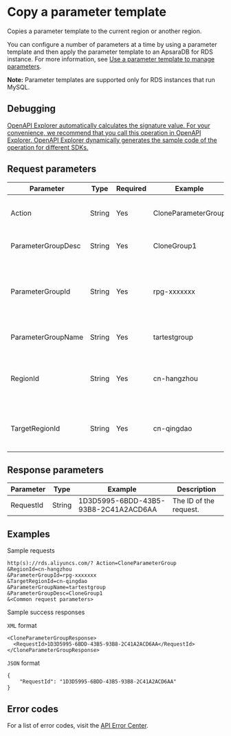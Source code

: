 # Copy a parameter template

Copies a parameter template to the current region or another region.

You can configure a number of parameters at a time by using a parameter template and then apply the parameter template to an ApsaraDB for RDS instance. For more information, see [Use a parameter template to manage parameters](~~130565~~).

**Note:** Parameter templates are supported only for RDS instances that run MySQL.

## Debugging

[OpenAPI Explorer automatically calculates the signature value. For your convenience, we recommend that you call this operation in OpenAPI Explorer. OpenAPI Explorer dynamically generates the sample code of the operation for different SDKs.](https://api.aliyun.com/#product=Rds&api=CloneParameterGroup&type=RPC&version=2014-08-15)

## Request parameters

|Parameter|Type|Required|Example|Description|
|---------|----|--------|-------|-----------|
|Action|String|Yes|CloneParameterGroup|The operation that you want to perform. Set the value to **CloneParameterGroup**. |
|ParameterGroupDesc|String|Yes|CloneGroup1|The description of the parameter template in the destination region. |
|ParameterGroupId|String|Yes|rpg-xxxxxxx|The ID of the source parameter template. You can call the [DescribeParameterGroups](~~144491~~) operation to query the most recent parameter templates in a region. |
|ParameterGroupName|String|Yes|tartestgroup|The name of the parameter template in the destination region. |
|RegionId|String|Yes|cn-hangzhou|The region ID of the source parameter template. You can call the [DescribeRegions](~~26243~~) operation to query the most recent region list. |
|TargetRegionId|String|Yes|cn-qingdao|The ID of the destination region. You can call the [DescribeRegions](~~26243~~) operation to query the most recent region list. |

## Response parameters

|Parameter|Type|Example|Description|
|---------|----|-------|-----------|
|RequestId|String|1D3D5995-6BDD-43B5-93B8-2C41A2ACD6AA|The ID of the request. |

## Examples

Sample requests

```
http(s)://rds.aliyuncs.com/? Action=CloneParameterGroup
&RegionId=cn-hangzhou
&ParameterGroupId=rpg-xxxxxxx
&TargetRegionId=cn-qingdao
&ParameterGroupName=tartestgroup
&ParameterGroupDesc=CloneGroup1
&<Common request parameters>
```

Sample success responses

`XML` format

```
<CloneParameterGroupResponse>
  <RequestId>1D3D5995-6BDD-43B5-93B8-2C41A2ACD6AA</RequestId>
</CloneParameterGroupResponse>
```

`JSON` format

```
{
    "RequestId": "1D3D5995-6BDD-43B5-93B8-2C41A2ACD6AA"
}
```

## Error codes

For a list of error codes, visit the [API Error Center](https://error-center.alibabacloud.com/status/product/Rds).

